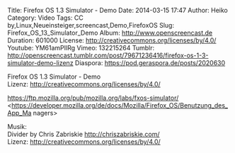 Title: Firefox OS 1.3 Simulator - Demo
Date: 2014-03-15 17:47
Author: Heiko
Category: Video
Tags: CC by,Linux,Neueinsteiger,screencast,Demo,FirefoxOS
Slug: Firefox_OS_13_Simulator_Demo
Album: http://www.openscreencast.de
Duration: 601000
License: http://creativecommons.org/licenses/by/4.0/
Youtube: YM61amPIlRg
Vimeo: 132215264
Tumblr: http://openscreencast.tumblr.com/post/79671236416/firefox-os-1-3-simulator-demo-lizenz
Diaspora: https://pod.geraspora.de/posts/2020630

Firefox OS 1.3 Simulator - Demo  
Lizenz: <http://creativecommons.org/licenses/by/4.0/>  
  
<https://ftp.mozilla.org/pub/mozilla.org/labs/fxos-simulator/>  
<https://developer.mozilla.org/de/docs/Mozilla/Firefox_OS/Benutzung_des_App_Ma
nagers>  
  
Musik:  
Divider by Chris Zabriskie <http://chriszabriskie.com/>  
Lizenz: <http://creativecommons.org/licenses/by/4.0/>

